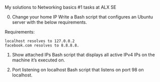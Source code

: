 My solutions to Networking basics #1 tasks at ALX SE


0. Change your home IP
	Write a Bash script that configures an Ubuntu server with the below requirements.

Requirements:

    localhost resolves to 127.0.0.2
    facebook.com resolves to 8.8.8.8.



1. Show attached IPs
	Bash script that displays all active IPv4 IPs on the machine it’s executed on.



2. Port listening on localhost 
	Bash script that listens on port 98 on localhost.
